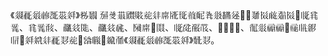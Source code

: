 《𗤓𗹙𗤻𗑗𗖰𗚩𗤶》𗈪𘐳
𗉘𘝨𗛱𗡝𘉒𗐱𗢳𘟙𗎭𗍁𗒯𘛣𘑗𗼍𘂤𗫻，𘴈𘏞𗢈𗓚𘄽𗢈，𗅉𘜉𗴼、𘜉𗴼𘆵、𗰨𗣧𗁸、𗰨𗣧𗱪、𗂧𘟙𘴈𗂸、𗅉𗱕𘂀𗚉、𘴇𗵃𘉋𗴮、𗢛𗼈𗄑𗄑，𗄊𗄼𗥩𗄭，𗤶𗨳𗢳𗹙𘎪𗐱，𗌮𗆐𘴈𗫔𗗙《𗤓𗹙𗤻𗑗𗖰𗚩𗤶》𘙇𘎪。